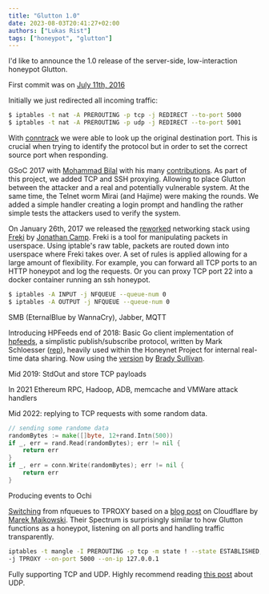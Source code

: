 ```yaml
---
title: "Glutton 1.0"
date: 2023-08-03T20:41:27+02:00
authors: ["Lukas Rist"]
tags: ["honeypot", "glutton"]
---
```


I'd like to announce the 1.0 release of the server-side, low-interaction honeypot Glutton.

First commit was on [July 11th, 2016](https://github.com/mushorg/glutton/commit/adfbf78d9e226e76158a404634d062c6b2db7283)

<!--more-->

Initially we just redirected all incoming traffic:

```bash
$ iptables -t nat -A PREROUTING -p tcp -j REDIRECT --to-port 5000
$ iptables -t nat -A PREROUTING -p udp -j REDIRECT --to-port 5001
```
With [conntrack](https://blog.cloudflare.com/conntrack-tales-one-thousand-and-one-flows/) we were able to look up the original destination port. This is crucial when trying to identify the protocol but in order to set the correct source port when responding.

GSoC 2017 with [Mohammad Bilal](https://github.com/furusiyya) with his many [contributions](https://gist.github.com/furusiyya/38e8ca7963fd94ffc253e8b22e3338f2). As part of this project, we added TCP and SSH proxying. Allowing to place Glutton between the attacker and a real and potentially vulnerable system. At the same time, the Telnet worm Mirai (and Hajime) were making the rounds. We added a simple handler creating a login prompt and handling the rather simple tests the attackers used to verify the system.

On January 26th, 2017 we released the [reworked](https://github.com/mushorg/glutton/commit/df5efe922617ebe68312b3ccb5ea984265436507) networking stack using [Freki](https://github.com/kung-foo/freki) by [Jonathan Camp](https://github.com/kung-foo). Freki is a tool for manipulating packets in userspace. Using iptable's raw table, packets are routed down into userspace where Freki takes over. A set of rules is applied allowing for a large amount of flexibility. For example, you can forward all TCP ports to an HTTP honeypot and log the requests. Or you can proxy TCP port 22 into a docker container running an ssh honeypot.

```bash
$ iptables -A INPUT -j NFQUEUE --queue-num 0
$ iptables -A OUTPUT -j NFQUEUE --queue-num 0
```

SMB (EternalBlue by WannaCry), Jabber, MQTT

Introducing HPFeeds end of 2018: Basic Go client implementation of [hpfeeds](https://github.com/rep/hpfeeds), a simplistic publish/subscribe protocol, written by Mark Schloesser ([rep](https://github.com/rep/)), heavily used within the Honeynet Project for internal real-time data sharing. Now using the [version](https://github.com/d1str0/hpfeeds) by [Brady Sullivan](https://github.com/d1str0).

Mid 2019: StdOut and store TCP payloads

In 2021 Ethereum RPC, Hadoop, ADB, memcache and VMWare attack handlers

Mid 2022: replying to TCP requests with some random data.
```go
// sending some randome data
randomBytes := make([]byte, 12+rand.Intn(500))
if _, err = rand.Read(randomBytes); err != nil {
	return err
}
if _, err = conn.Write(randomBytes); err != nil {
	return err
}
```

Producing events to Ochi

[Switching](https://github.com/mushorg/glutton/commit/10f496130b1600460992dfb1102ff6cfbe67e94c) from nfqueues to TPROXY based on a [blog post](https://blog.cloudflare.com/how-we-built-spectrum/) on Cloudflare by [Marek Majkowski](https://twitter.com/majek04). Their Spectrum is surprisingly similar to how Glutton functions as a honeypot, listening on all ports and handling traffic transparently.

```bash
iptables -t mangle -I PREROUTING -p tcp -m state ! --state ESTABLISHED,RELATED \
-j TPROXY --on-port 5000 --on-ip 127.0.0.1
```
Fully supporting TCP and UDP. Highly recommend reading [this post](https://blog.cloudflare.com/everything-you-ever-wanted-to-know-about-udp-sockets-but-were-afraid-to-ask-part-1/) about UDP.